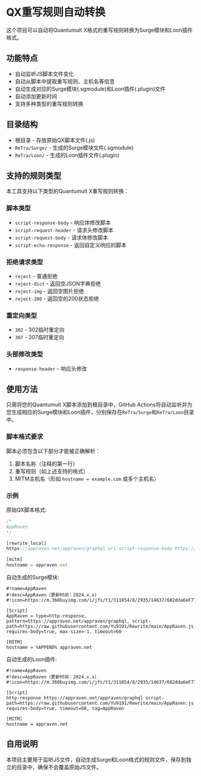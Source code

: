 # QX重写规则自动转换

这个项目可以自动将Quantumult X格式的重写规则转换为Surge模块和Loon插件格式。

## 功能特点

- 自动监听JS脚本文件变化
- 自动从脚本中提取重写规则、主机名等信息
- 自动生成对应的Surge模块(.sgmodule)和Loon插件(.plugin)文件
- 自动添加更新时间
- 支持多种类型的重写规则转换

## 目录结构

- 根目录 - 存放原始QX脚本文件(.js)
- `ReTra/Surge/` - 生成的Surge模块文件(.sgmodule)
- `ReTra/Loon/` - 生成的Loon插件文件(.plugin)

## 支持的规则类型

本工具支持以下类型的Quantumult X重写规则转换：

### 脚本类型
- `script-response-body` - 响应体修改脚本
- `script-request-header` - 请求头修改脚本
- `script-request-body` - 请求体修改脚本
- `script-echo-response` - 返回自定义响应的脚本

### 拒绝请求类型
- `reject` - 普通拒绝
- `reject-dict` - 返回空JSON字典拒绝
- `reject-img` - 返回空图片拒绝
- `reject-200` - 返回空的200状态拒绝

### 重定向类型
- `302` - 302临时重定向
- `307` - 307临时重定向

### 头部修改类型
- `response-header` - 响应头修改

## 使用方法

只需将您的Quantumult X脚本添加到根目录中，GitHub Actions将自动监听并为您生成相应的Surge模块和Loon插件，分别保存在`ReTra/Surge`和`ReTra/Loon`目录中。

### 脚本格式要求

脚本必须包含以下部分才能被正确解析：

1. 脚本名称（注释的第一行）
2. 重写规则（如上述支持的格式）
3. MITM主机名（形如 `hostname = example.com` 或多个主机名）

### 示例

原始QX脚本格式:
```javascript
/*
AppRaven
*/

[rewrite_local]
https://appraven.net/appraven/graphql url script-response-body https://raw.githubusercontent.com/Yu9191/Rewrite/main/AppRaven.js

[mitm] 
hostname = appraven.net
```

自动生成的Surge模块:
```
#!name=AppRaven
#!desc=AppRaven（更新时间：2024.x.x）
#!icon=https://m.360buyimg.com/i/jfs/t1/311854/8/2935/14637/682dda6eF77c789c1/9a4c5ed64ab9b33b.png

[Script]
AppRaven = type=http-response, pattern=https://appraven.net/appraven/graphql, script-path=https://raw.githubusercontent.com/Yu9191/Rewrite/main/AppRaven.js, requires-body=true, max-size=-1, timeout=60

[MITM]
hostname = %APPEND% appraven.net
```

自动生成的Loon插件:
```
#!name=AppRaven
#!desc=AppRaven（更新时间：2024.x.x）
#!icon=https://m.360buyimg.com/i/jfs/t1/311854/8/2935/14637/682dda6eF77c789c1/9a4c5ed64ab9b33b.png

[Script]
http-response https://appraven.net/appraven/graphql script-path=https://raw.githubusercontent.com/Yu9191/Rewrite/main/AppRaven.js, requires-body=true, timeout=60, tag=AppRaven

[MITM]
hostname = appraven.net
```

## 自用说明

本项目主要用于监听JS文件，自动生成Surge和Loon格式的规则文件，保存到独立的目录中，确保不会覆盖原始JS文件。 